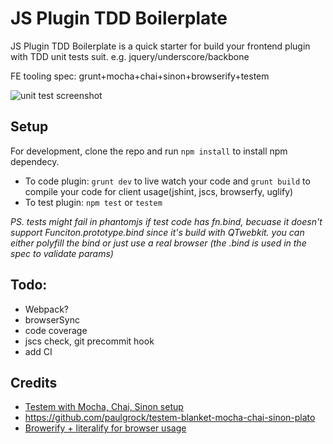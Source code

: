 JS Plugin TDD Boilerplate
====================

JS Plugin TDD Boilerplate is a quick starter for build your frontend plugin with TDD unit tests suit. e.g. jquery/underscore/backbone

FE tooling spec: grunt+mocha+chai+sinon+browserify+testem

![unit test screenshot](https://www.dropbox.com/s/tfhp9uchxlro9vq/Screenshot%202015-01-19%2011.30.28.jpg)

## Setup
For development, clone the repo and run `npm install` to install npm dependecy.
- To code plugin: `grunt dev` to live watch your code and `grunt build` to compile your code for client usage(jshint, jscs, browserfy, uglify)  
- To test plugin: `npm test` or `testem`

_PS. tests might fail in phantomjs if test code has fn.bind, becuase it doesn't support Funciton.prototype.bind since it's build with QTwebkit. you can either polyfill the bind or just use a real browser (the .bind is used in the spec to validate params)_

## Todo: 
- Webpack?
- browserSync
- code coverage
- jscs check, git precommit hook
- add CI

## Credits 
- [Testem with Mocha, Chai, Sinon setup](http://www.kenpowers.net/blog/testing-in-browsers-and-node/)
- https://github.com/paulgrock/testem-blanket-mocha-chai-sinon-plato
- [Browerify + literalify for browser usage](http://truongtx.me/2014/03/20/browserify-bring-nodejs-modules-to-browser/)
